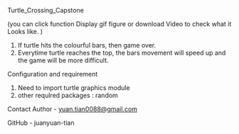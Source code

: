 Turtle_Crossing_Capstone 

(you can click function Display gif figure or download Video to check what it Looks like. )

1. If turtle hits the colourful bars, then game over.
2. Everytime turtle reaches the top, the bars movement will speed up and the game will be more difficult.


Configuration and requirement
1. Need to import turtle graphics module
2. other requlred packages : random


Contact
Author - yuan.tian0088@gmail.com

GitHub - juanyuan-tian
